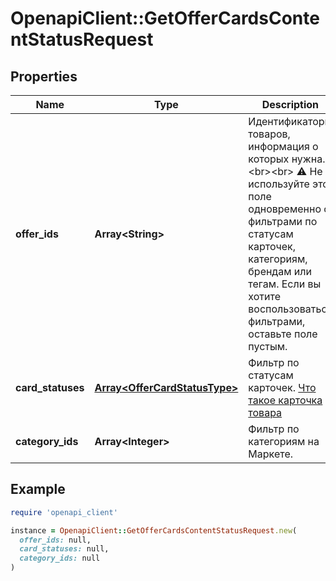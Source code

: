 # OpenapiClient::GetOfferCardsContentStatusRequest

## Properties

| Name | Type | Description | Notes |
| ---- | ---- | ----------- | ----- |
| **offer_ids** | **Array&lt;String&gt;** | Идентификаторы товаров, информация о которых нужна. &lt;br&gt;&lt;br&gt; ⚠️ Не используйте это поле одновременно с фильтрами по статусам карточек, категориям, брендам или тегам. Если вы хотите воспользоваться фильтрами, оставьте поле пустым.  | [optional] |
| **card_statuses** | [**Array&lt;OfferCardStatusType&gt;**](OfferCardStatusType.md) | Фильтр по статусам карточек.  [Что такое карточка товара](https://yandex.ru/support/marketplace/assortment/content/index.html)  | [optional] |
| **category_ids** | **Array&lt;Integer&gt;** | Фильтр по категориям на Маркете. | [optional] |

## Example

```ruby
require 'openapi_client'

instance = OpenapiClient::GetOfferCardsContentStatusRequest.new(
  offer_ids: null,
  card_statuses: null,
  category_ids: null
)
```

